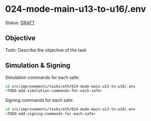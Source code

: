 # 024-mode-main-u13-to-u16/.env

Status: [DRAFT]()

## Objective

Todo: Describe the objective of the task

## Simulation & Signing

Simulation commands for each safe:
```bash
cd src/improvements/tasks/eth/024-mode-main-u13-to-u16/.env
<TODO-add-simulation-commands-for-each-safe>
```

Signing commands for each safe:
```bash
cd src/improvements/tasks/eth/024-mode-main-u13-to-u16/.env
<TODO-add-signing-commands-for-each-safe>
```
